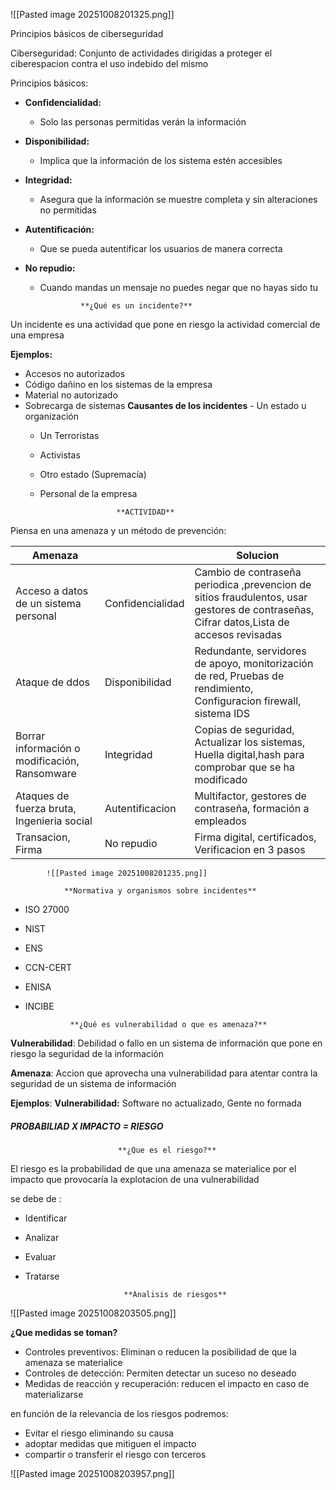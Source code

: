 
  ![[Pasted image 20251008201325.png]]

Principios básicos de ciberseguridad

Ciberseguridad: Conjunto de actividades dirigidas a proteger el ciberespacion contra el uso indebido del mismo

Principios básicos:
- **Confidencialidad:**
	- Solo las personas permitidas verán la información
	 
- **Disponibilidad:**
	 - Implica que la información de los sistema estén accesibles 
	 
- **Integridad:**
   - Asegura que la información se muestre completa y sin alteraciones no permitidas
	 
- **Autentificación:**
	 - Que se pueda autentificar los usuarios de manera correcta
- **No repudio:**
	 - Cuando mandas un mensaje no puedes negar que no hayas sido tu 
 
					**¿Qué es un incidente?**
Un incidente es una actividad que pone en riesgo la actividad comercial de una empresa

**Ejemplos:**
   - Accesos no autorizados
   - Código dañino en los sistemas de la empresa
   - Material no autorizado
   - Sobrecarga de sistemas
**Causantes de los incidentes**
	- Un estado u organización
	 - Un Terroristas
	 - Activistas
	 - Otro estado (Supremacía)
	 - Personal de la empresa
	 
							**ACTIVIDAD**
Piensa en una amenaza y un método de prevención: 

| Amenaza                                       |                  | Solucion                                                                                                                                 |
| --------------------------------------------- | ---------------- | ---------------------------------------------------------------------------------------------------------------------------------------- |
| Acceso a datos de un sistema personal         | Confidencialidad | Cambio de contraseña periodica ,prevencion de sitios fraudulentos, usar gestores de contraseñas, Cifrar datos,Lista de accesos revisadas |
| Ataque de ddos                                | Disponibilidad   | Redundante, servidores de apoyo, monitorización de red, Pruebas de rendimiento, Configuracion firewall, sistema IDS                      |
| Borrar información o modificación, Ransomware | Integridad       | Copias de seguridad, Actualizar los sistemas, Huella digital,hash para comprobar que se ha modificado                                    |
| Ataques de fuerza bruta, Ingenieria social    | Autentificacion  | Multifactor, gestores de contraseña, formación a empleados                                                                               |
| Transacion, Firma                             | No repudio       | Firma digital, certificados, Verificacion en 3 pasos                                                                                     |
			![[Pasted image 20251008201235.png]]

				**Normativa y organismos sobre incidentes**
- ISO 27000
- NIST
- ENS
- CCN-CERT
- ENISA
- INCIBE

				**¿Qué es vulnerabilidad o que es amenaza?**
**Vulnerabilidad**: Debilidad o fallo en un sistema de información que pone en riesgo la seguridad de la información

**Amenaza**: Accion que aprovecha una vulnerabilidad para atentar contra la seguridad de un sistema de información 

**Ejemplos**:
**Vulnerabilidad:** Software no actualizado, Gente no formada

##### PROBABILIAD X IMPACTO = RIESGO

							**¿Que es el riesgo?**

El riesgo es la probabilidad de que una amenaza se materialice por el impacto que provocaría la explotacion de una vulnerabilidad

se debe de :

- Identificar
- Analizar
- Evaluar
- Tratarse

							**Analisis de riesgos**

![[Pasted image 20251008203505.png]]

**¿Que medidas se toman?**

- Controles preventivos: Eliminan o reducen la posibilidad de que la amenaza se materialice
- Controles de detección: Permiten detectar un suceso no deseado
- Medidas de reacción y recuperación: reducen el impacto en caso de materializarse 

en función de la relevancia de los riesgos podremos:

- Evitar el riesgo eliminando su causa
- adoptar medidas que mitiguen el impacto 
- compartir o transferir el riesgo con terceros

![[Pasted image 20251008203957.png]]